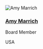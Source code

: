 ![Amy Marrich](https://github.com/chaoss/community/blob/main/governance/board/images/amy-marrich.jpg)

### [Amy Marrich](https://www.linkedin.com/in/amy-marrich-57917a1/)
Board Member

USA
